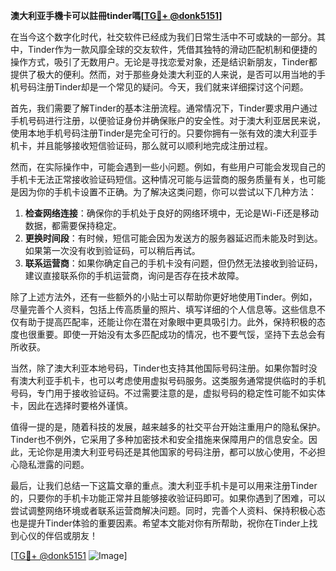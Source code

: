 **澳大利亚手機卡可以註冊tinder嗎[[TG💪+ @donk5151](https://t.me/s/donk5151)]**

在当今这个数字化时代，社交软件已经成为我们日常生活中不可或缺的一部分。其中，Tinder作为一款风靡全球的交友软件，凭借其独特的滑动匹配机制和便捷的操作方式，吸引了无数用户。无论是寻找恋爱对象，还是结识新朋友，Tinder都提供了极大的便利。然而，对于那些身处澳大利亚的人来说，是否可以用当地的手机号码注册Tinder却是一个常见的疑问。今天，我们就来详细探讨这个问题。

首先，我们需要了解Tinder的基本注册流程。通常情况下，Tinder要求用户通过手机号码进行注册，以便验证身份并确保账户的安全性。对于澳大利亚居民来说，使用本地手机号码注册Tinder是完全可行的。只要你拥有一张有效的澳大利亚手机卡，并且能够接收短信验证码，那么就可以顺利地完成注册过程。

然而，在实际操作中，可能会遇到一些小问题。例如，有些用户可能会发现自己的手机卡无法正常接收验证码短信。这种情况可能与运营商的服务质量有关，也可能是因为你的手机卡设置不正确。为了解决这类问题，你可以尝试以下几种方法：

1. **检查网络连接**：确保你的手机处于良好的网络环境中，无论是Wi-Fi还是移动数据，都需要保持稳定。
2. **更换时间段**：有时候，短信可能会因为发送方的服务器延迟而未能及时到达。如果第一次没有收到验证码，可以稍后再试。
3. **联系运营商**：如果你确定自己的手机卡没有问题，但仍然无法接收到验证码，建议直接联系你的手机运营商，询问是否存在技术故障。

除了上述方法外，还有一些额外的小贴士可以帮助你更好地使用Tinder。例如，尽量完善个人资料，包括上传高质量的照片、填写详细的个人信息等。这些信息不仅有助于提高匹配率，还能让你在潜在对象眼中更具吸引力。此外，保持积极的态度也很重要。即使一开始没有太多匹配成功的情况，也不要气馁，坚持下去总会有所收获。

当然，除了澳大利亚本地号码，Tinder也支持其他国际号码注册。如果你暂时没有澳大利亚手机卡，也可以考虑使用虚拟号码服务。这类服务通常提供临时的手机号码，专门用于接收验证码。不过需要注意的是，虚拟号码的稳定性可能不如实体卡，因此在选择时要格外谨慎。

值得一提的是，随着科技的发展，越来越多的社交平台开始注重用户的隐私保护。Tinder也不例外，它采用了多种加密技术和安全措施来保障用户的信息安全。因此，无论你是用澳大利亚号码还是其他国家的号码注册，都可以放心使用，不必担心隐私泄露的问题。

最后，让我们总结一下这篇文章的重点。澳大利亚手机卡是可以用来注册Tinder的，只要你的手机卡功能正常并且能够接收验证码即可。如果你遇到了困难，可以尝试调整网络环境或者联系运营商解决问题。同时，完善个人资料、保持积极心态也是提升Tinder体验的重要因素。希望本文能对你有所帮助，祝你在Tinder上找到心仪的伴侣或朋友！

[[TG💪+ @donk5151](https://t.me/s/donk5151) ![Image](https://i.postimg.cc/rwNCRYN7/Snipaste-2025-04-30-17-27-05.png)]
